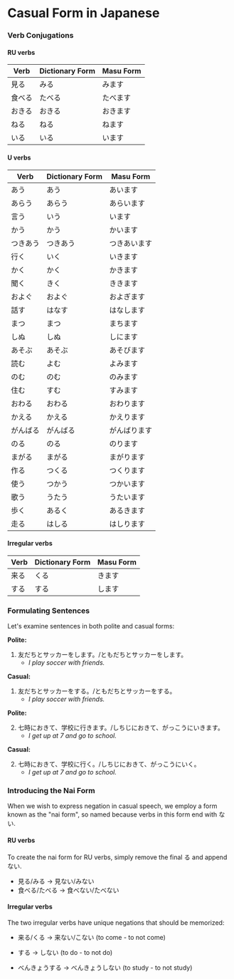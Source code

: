 # Casual Form in Japanese

### Verb Conjugations

#### RU verbs
| Verb   | Dictionary Form | Masu Form   |
|--------|-----------------|-------------|
| 見る   | みる            | みます      |
| 食べる | たべる          | たべます    |
| おきる | おきる          | おきます    |
| ねる   | ねる            | ねます      |
| いる   | いる            | います      |

#### U verbs
| Verb      | Dictionary Form | Masu Form   |
|-----------|-----------------|-------------|
| あう      | あう            | あいます    |
| あらう    | あらう          | あらいます  |
| 言う      | いう            | います      |
| かう      | かう            | かいます    |
| つきあう  | つきあう        | つきあいます|
| 行く      | いく            | いきます    |
| かく      | かく            | かきます    |
| 聞く      | きく            | ききます    |
| およぐ    | およぐ          | およぎます  |
| 話す      | はなす          | はなします  |
| まつ      | まつ            | まちます    |
| しぬ      | しぬ            | しにます    |
| あそぶ    | あそぶ          | あそびます  |
| 読む      | よむ            | よみます    |
| のむ      | のむ            | のみます    |
| 住む      | すむ            | すみます    |
| おわる    | おわる          | おわります  |
| かえる    | かえる          | かえります  |
| がんばる  | がんばる        | がんばります|
| のる      | のる            | のります    |
| まがる    | まがる          | まがります  |
| 作る      | つくる          | つくります  |
| 使う      | つかう          | つかいます  |
| 歌う      | うたう          | うたいます  |
| 歩く      | あるく          | あるきます  |
| 走る      | はしる          | はしります  |

#### Irregular verbs
| Verb   | Dictionary Form | Masu Form   |
|--------|-----------------|-------------|
| 来る   | くる            | きます      |
| する   | する            | します      |

### Formulating Sentences

Let's examine sentences in both polite and casual forms:

**Polite:**

1. 友だちとサッカーをします。/ともだちとサッカーをします。
    - *I play soccer with friends.*

**Casual:**

1. 友だちとサッカーをする。/ともだちとサッカーをする。
    - *I play soccer with friends.*

**Polite:**

2. 七時におきて、学校に行きます。/しちじにおきて、がっこうにいきます。
    - *I get up at 7 and go to school.*

**Casual:**

2. 七時におきて、学校に行く。/しちじにおきて、がっこうにいく。
    - *I get up at 7 and go to school.*

### Introducing the Nai Form

When we wish to express negation in casual speech, we employ a form known as the "nai form", so named because verbs in this form end with ない.

#### RU verbs

To create the nai form for RU verbs, simply remove the final る and append ない.

- 見る/みる → 見ない/みない
- 食べる/たべる → 食べない/たべない

#### Irregular verbs

The two irregular verbs have unique negations that should be memorized:

- 来る/くる → 来ない/こない (to come - to not come)
- する → しない (to do - to not do)

- べんきょうする → べんきょうしない (to study - to not study)
